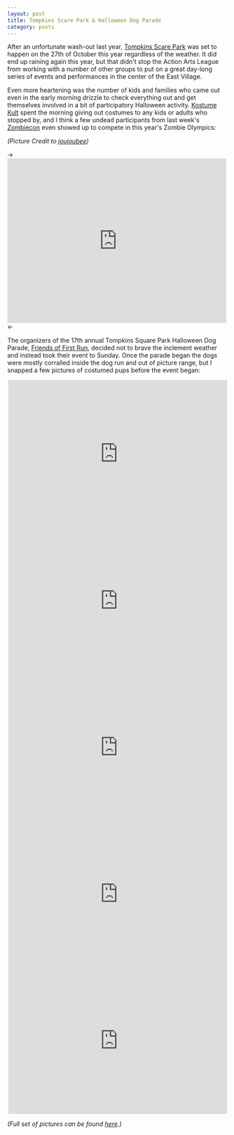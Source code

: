 ```yaml
---
layout: post
title: Tompkins Scare Park & Halloween Dog Parade
category: posts
---
```


After an unfortunate wash-out last year, <a href="http://www.actionartsleague.org/scarepark/index.html">Tompkins Scare Park</a> was set to happen on the 27th of October this year regardless of the weather.  It did end up raining again this year, but that didn't stop the Action Arts League from working with a number of other groups to put on a great day-long series of events and performances in the center of the East Village.

Even more heartening was the number of kids and families who came out even in the early morning drizzle to check everything out and get themselves involved in a bit of participatory Halloween activity.  <a href="http://www.kostumekult.com">Kostume Kult</a> spent the morning giving out costumes to any kids or adults who stopped by, and I think a few undead participants from last week's <a href="http://www.ianwhalen.com/2007/10/22/zombiecon-2007-recap/">Zombiecon</a> even showed up to compete in this year's Zombie Olympics:

_(Picture Credit to <a href="http://flickr.com/photos/klr/sets/72157602774611109/">joujoubee</a>)_

-> <iframe src="https://www.flickr.com/photos/klr/1795996802/in/set-72157602774611109/player/" width="500" height="375" frameborder="0" allowfullscreen webkitallowfullscreen mozallowfullscreen oallowfullscreen msallowfullscreen></iframe> <-

The organizers of the 17th annual Tompkins Square Park Halloween Dog Parade, <a href="http://www.firstrunfriends.org/">Friends of First Run</a>, decided not to brave the inclement weather and instead took their event to Sunday.  Once the parade began the dogs were mostly corralled inside the dog run and out of picture range, but I snapped a few pictures of costumed pups before the event began:

<div align="center">
<iframe src="https://www.flickr.com/photos/ianwhalen/1795849341/in/set-72157602781755168/player/" width="500" height="335" frameborder="0" allowfullscreen webkitallowfullscreen mozallowfullscreen oallowfullscreen msallowfullscreen></iframe>

<iframe src="https://www.flickr.com/photos/ianwhalen/1796822144/in/set-72157602781755168/player/" width="500" height="335" frameborder="0" allowfullscreen webkitallowfullscreen mozallowfullscreen oallowfullscreen msallowfullscreen></iframe>

<iframe src="https://www.flickr.com/photos/ianwhalen/1796861110/in/set-72157602781755168/player/" width="500" height="334" frameborder="0" allowfullscreen webkitallowfullscreen mozallowfullscreen oallowfullscreen msallowfullscreen></iframe>

<iframe src="https://www.flickr.com/photos/ianwhalen/1796915468/in/set-72157602781755168/player/" width="500" height="334" frameborder="0" allowfullscreen webkitallowfullscreen mozallowfullscreen oallowfullscreen msallowfullscreen></iframe>

<iframe src="https://www.flickr.com/photos/ianwhalen/1796976394/in/set-72157602781755168/player/" width="500" height="334" frameborder="0" allowfullscreen webkitallowfullscreen mozallowfullscreen oallowfullscreen msallowfullscreen></iframe>
</div>

_(Full set of pictures can be found <a href="http://www.flickr.com/photos/ianwhalen/1796976394/">here</a>.)_